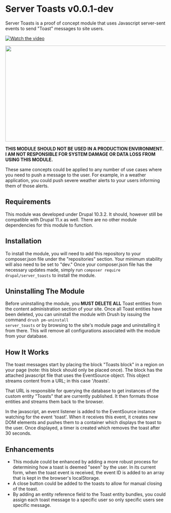 # Server Toasts v0.0.1-dev

Server Toasts is a proof of concept module that uses Javascript server-sent events to send "Toast" messages to site users.

[![Watch the video](https://img.youtube.com/vi/k0ybpLb5oSI/hqdefault.jpg)](https://www.youtube.com/embed/k0ybpLb5oSI)

[<img src="https://img.youtube.com/vi/k0ybpLb5oSI/hqdefault.jpg" width="600" height="300"
/>](https://www.youtube.com/embed/k0ybpLb5oSI)

<strong>THIS MODULE SHOULD NOT BE USED IN A PRODUCTION ENVIRONMENT. I AM NOT RESPONSIBLE FOR SYSTEM DAMAGE OR DATA LOSS
FROM USING THIS MODULE.</strong> 

These same concepts could be applied to any number of use cases where you need to push 
a message to the user. For example, in a weather application, you could push severe weather alerts to your users 
informing them of those alerts.

## Requirements

This module was developed under Drupal 10.3.2. It should, however still be compatible with Drupal 11.x as well. There
are no other module dependencies for this module to function.

## Installation

To install the module, you will need to add this repository to your composer.json file under the "repositories" section.
Your minimum stability will also need to be set to "dev." Once your composer.json file has the necessary updates made,
simply run <code>composer require drupal/server_toasts</code> to install the module.

## Uninstalling The Module

Before uninstalling the module, you <strong>MUST DELETE ALL</strong> Toast entities from the content administration
section of your site. Once all Toast entities have been deleted, you can uninstall the module with Drush by issuing the
command <code>drush pm-uninstall server_toasts</code> or by browsing to the site's module page and uninstalling it
from there. This will remove all configurations associated with the module from your database.

## How It Works

The toast messages start by placing the block "Toasts block" in a region on your page (note: this block should only be
placed once). The block has the attached javascript file that uses the EventSource object. This object streams content
from a URL; in this case '/toasts'.

That URL is responsible for querying the database to get instances of the custom entity "Toasts" that are currently
published. It then formats those entities and streams them back to the browser.

In the javascript, an event listener is added to the EventSource instance watching for the event 'toast'. When it receives
this event, it creates new DOM elements and pushes them to a container which displays the toast to the user. Once displayed,
a timer is created which removes the toast after 30 seconds.

## Enhancements

* This module could be enhanced by adding a more robust process for determining how a toast is deemed "seen" by the user.
In its current form, when the toast event is received, the event ID is added to an array that is kept in the browser's
localStorage.
* A close button could be added to the toasts to allow for manual closing of the toast.
* By adding an entity reference field to the Toast entity bundles, you could assign each toast message to a specific user
  so only specific users see specific message.
